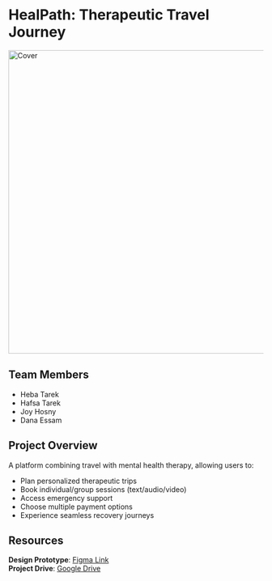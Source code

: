# HealPath: Therapeutic Travel Journey

<img src="cover.jpg" alt="Cover" width="600">

## Team Members  
- Heba Tarek  
- Hafsa Tarek  
- Joy Hosny  
- Dana Essam  

## Project Overview  
A platform combining travel with mental health therapy, allowing users to:
- Plan personalized therapeutic trips  
- Book individual/group sessions (text/audio/video)  
- Access emergency support  
- Choose multiple payment options  
- Experience seamless recovery journeys  

## Resources  
**Design Prototype**: [Figma Link](https://www.figma.com/design/YUg1cbPdRl8MmuaiDW8nK1/Medical-Travel-web?node-id=1164-13590&t=YnFK7ZSKMmQeLgj3-1)  
**Project Drive**: [Google Drive](https://drive.google.com/drive/folders/1Gex7IGjkF2aOtqb0NWhVhIuY2k8T8l1j)
